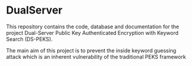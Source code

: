 # DualServer

This repository contains the code, database and documentation for the project Dual-Server Public Key Authenticated Encryption with Keyword Search (DS-PEKS).

The main aim of this project is to prevent the inside keyword guessing attack which is an inherent vulnerability of the traditional PEKS framework
